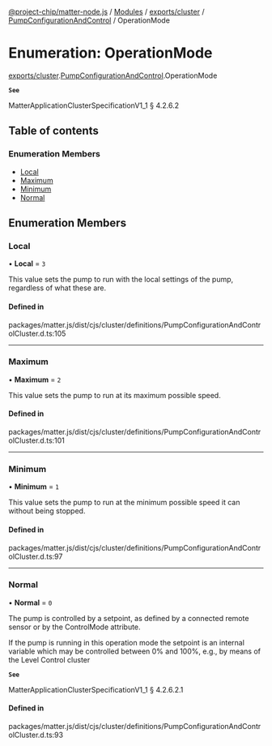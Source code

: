 [@project-chip/matter-node.js](../README.md) / [Modules](../modules.md) / [exports/cluster](../modules/exports_cluster.md) / [PumpConfigurationAndControl](../modules/exports_cluster.PumpConfigurationAndControl.md) / OperationMode

# Enumeration: OperationMode

[exports/cluster](../modules/exports_cluster.md).[PumpConfigurationAndControl](../modules/exports_cluster.PumpConfigurationAndControl.md).OperationMode

**`See`**

MatterApplicationClusterSpecificationV1_1 § 4.2.6.2

## Table of contents

### Enumeration Members

- [Local](exports_cluster.PumpConfigurationAndControl.OperationMode.md#local)
- [Maximum](exports_cluster.PumpConfigurationAndControl.OperationMode.md#maximum)
- [Minimum](exports_cluster.PumpConfigurationAndControl.OperationMode.md#minimum)
- [Normal](exports_cluster.PumpConfigurationAndControl.OperationMode.md#normal)

## Enumeration Members

### Local

• **Local** = ``3``

This value sets the pump to run with the local settings of the pump, regardless of what these are.

#### Defined in

packages/matter.js/dist/cjs/cluster/definitions/PumpConfigurationAndControlCluster.d.ts:105

___

### Maximum

• **Maximum** = ``2``

This value sets the pump to run at its maximum possible speed.

#### Defined in

packages/matter.js/dist/cjs/cluster/definitions/PumpConfigurationAndControlCluster.d.ts:101

___

### Minimum

• **Minimum** = ``1``

This value sets the pump to run at the minimum possible speed it can without being stopped.

#### Defined in

packages/matter.js/dist/cjs/cluster/definitions/PumpConfigurationAndControlCluster.d.ts:97

___

### Normal

• **Normal** = ``0``

The pump is controlled by a setpoint, as defined by a connected remote sensor or by the ControlMode
attribute.

If the pump is running in this operation mode the setpoint is an internal variable which may be controlled
between 0% and 100%, e.g., by means of the Level Control cluster

**`See`**

MatterApplicationClusterSpecificationV1_1 § 4.2.6.2.1

#### Defined in

packages/matter.js/dist/cjs/cluster/definitions/PumpConfigurationAndControlCluster.d.ts:93
